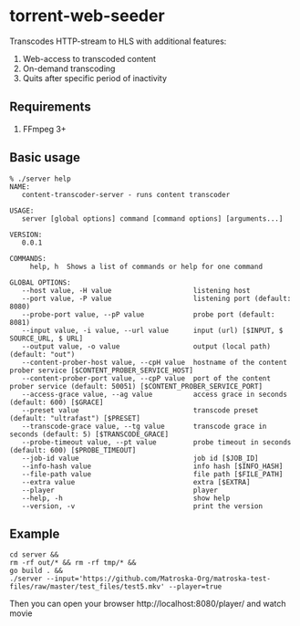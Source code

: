 # torrent-web-seeder

Transcodes HTTP-stream to HLS with additional features:
1. Web-access to transcoded content
2. On-demand transcoding
3. Quits after specific period of inactivity

## Requirements
1. FFmpeg 3+

## Basic usage
```
% ./server help
NAME:
   content-transcoder-server - runs content transcoder

USAGE:
   server [global options] command [command options] [arguments...]

VERSION:
   0.0.1

COMMANDS:
     help, h  Shows a list of commands or help for one command

GLOBAL OPTIONS:
   --host value, -H value                    listening host
   --port value, -P value                    listening port (default: 8080)
   --probe-port value, --pP value            probe port (default: 8081)
   --input value, -i value, --url value      input (url) [$INPUT, $ SOURCE_URL, $ URL]
   --output value, -o value                  output (local path) (default: "out")
   --content-prober-host value, --cpH value  hostname of the content prober service [$CONTENT_PROBER_SERVICE_HOST]
   --content-prober-port value, --cpP value  port of the content prober service (default: 50051) [$CONTENT_PROBER_SERVICE_PORT]
   --access-grace value, --ag value          access grace in seconds (default: 600) [$GRACE]
   --preset value                            transcode preset (default: "ultrafast") [$PRESET]
   --transcode-grace value, --tg value       transcode grace in seconds (default: 5) [$TRANSCODE_GRACE]
   --probe-timeout value, --pt value         probe timeout in seconds (default: 600) [$PROBE_TIMEOUT]
   --job-id value                            job id [$JOB_ID]
   --info-hash value                         info hash [$INFO_HASH]
   --file-path value                         file path [$FILE_PATH]
   --extra value                             extra [$EXTRA]
   --player                                  player
   --help, -h                                show help
   --version, -v                             print the version
```

## Example
```
cd server &&
rm -rf out/* && rm -rf tmp/* &&
go build . &&
./server --input='https://github.com/Matroska-Org/matroska-test-files/raw/master/test_files/test5.mkv' --player=true
```
Then you can open your browser http://localhost:8080/player/ and watch movie